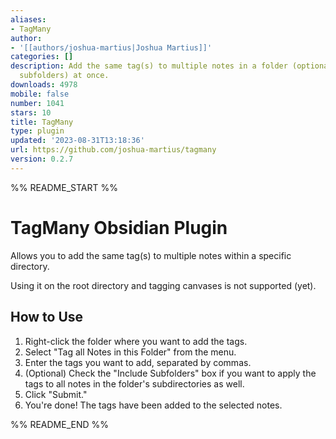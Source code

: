 ```yaml
---
aliases:
- TagMany
author:
- '[[authors/joshua-martius|Joshua Martius]]'
categories: []
description: Add the same tag(s) to multiple notes in a folder (optionally including
  subfolders) at once.
downloads: 4978
mobile: false
number: 1041
stars: 10
title: TagMany
type: plugin
updated: '2023-08-31T13:18:36'
url: https://github.com/joshua-martius/tagmany
version: 0.2.7
---
```


%% README_START %%

# TagMany Obsidian Plugin
Allows you to add the same tag(s) to multiple notes within a specific directory.

Using it on the root directory and tagging canvases is not supported (yet). 

## How to Use
1. Right-click the folder where you want to add the tags.
2. Select "Tag all Notes in this Folder" from the menu.
3. Enter the tags you want to add, separated by commas.
4. (Optional) Check the "Include Subfolders" box if you want to apply the tags to all notes in the folder's subdirectories as well.
5. Click "Submit."
6. You're done! The tags have been added to the selected notes.


%% README_END %%